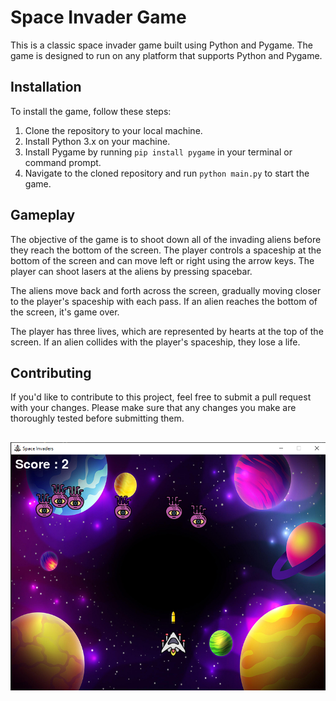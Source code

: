 # Space Invader Game

This is a classic space invader game built using Python and Pygame. The game is designed to run on any platform that supports Python and Pygame.

## Installation

To install the game, follow these steps:

1. Clone the repository to your local machine.
2. Install Python 3.x on your machine.
3. Install Pygame by running `pip install pygame` in your terminal or command prompt.
4. Navigate to the cloned repository and run `python main.py` to start the game.

## Gameplay

The objective of the game is to shoot down all of the invading aliens before they reach the bottom of the screen. The player controls a spaceship at the bottom of the screen and can move left or right using the arrow keys. The player can shoot lasers at the aliens by pressing spacebar.

The aliens move back and forth across the screen, gradually moving closer to the player's spaceship with each pass. If an alien reaches the bottom of the screen, it's game over.

The player has three lives, which are represented by hearts at the top of the screen. If an alien collides with the player's spaceship, they lose a life.

## Contributing

If you'd like to contribute to this project, feel free to submit a pull request with your changes. Please make sure that any changes you make are thoroughly tested before submitting them.


## 

![demo](demo.png)